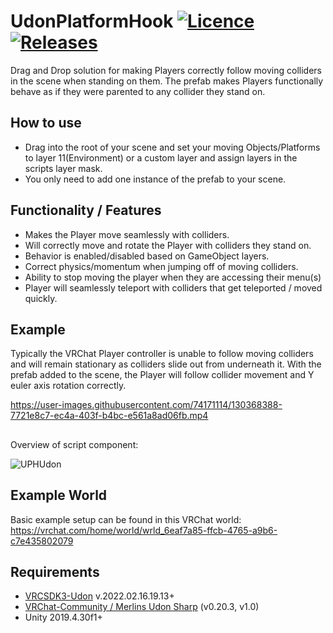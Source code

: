 
# UdonPlatformHook  [![Licence](https://img.shields.io/github/license/Superbstingray/UdonPlayerPlatformHook?color=blue&label=License)](https://github.com/Superbstingray/UdonPlayerPlatformHook/blob/main/LICENSE) [![Releases](https://img.shields.io/github/v/tag/Superbstingray/UdonPlayerPlatformHook?color=blue&label=Download)](https://github.com/Superbstingray/UdonPlayerPlatformHook/releases/download/v1.5/UdonPlatformHook.v1.5.unitypackage)

 Drag and Drop solution for making Players correctly follow moving colliders in the scene when standing on them. The prefab makes Players functionally behave as if they were parented to any collider they stand on.
## How to use
* Drag into the root of your scene and set your moving Objects/Platforms to layer 11(Environment) or a custom layer and assign layers in the scripts layer mask.
* You only need to add one instance of the prefab to your scene.

## Functionality / Features

* Makes the Player move seamlessly with colliders.
* Will correctly move and rotate the Player with colliders they stand on.
* Behavior is enabled/disabled based on GameObject layers.
* Correct physics/momentum when jumping off of moving colliders.
* Ability to stop moving the player when they are accessing their menu(s)
* Player will seamlessly teleport with colliders that get teleported / moved quickly.

## Example
Typically the VRChat Player controller is unable to follow moving colliders and will remain stationary as colliders slide out from underneath it. With the prefab added to the scene, the Player will follow collider movement and Y euler axis rotation correctly.

https://user-images.githubusercontent.com/74171114/130368388-7721e8c7-ec4a-403f-b4bc-e561a8ad06fb.mp4

##
Overview of script component:

![UPHUdon](https://user-images.githubusercontent.com/74171114/165277190-5be33308-f2f3-43b6-a14c-c1dc019797b1.png)

## Example World

Basic example setup can be found in this VRChat world:
https://vrchat.com/home/world/wrld_6eaf7a85-ffcb-4765-a9b6-c7e435802079

## Requirements
 
 * [VRCSDK3-Udon](https://vrchat.com/home/download) v.2022.02.16.19.13+
 * [VRChat-Community / Merlins Udon Sharp](https://github.com/vrchat-community/UdonSharp) (v0.20.3, v1.0)
 * Unity 2019.4.30f1+
